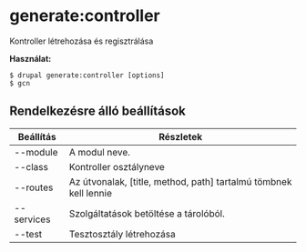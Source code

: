 # generate:controller
Kontroller létrehozása és regisztrálása

**Használat:**
```
$ drupal generate:controller [options] 
$ gcn  
```

## Rendelkezésre álló beállítások
Beállítás | Részletek
-------|-------------
--module | A modul neve.
--class | Kontroller osztályneve
--routes | Az útvonalak, [title, method, path] tartalmú tömbnek kell lennie
--services | Szolgáltatások betöltése a tárolóból.
--test | Tesztosztály létrehozása
